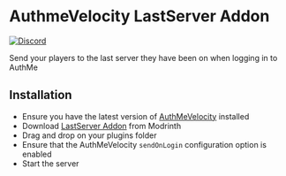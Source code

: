 # AuthmeVelocity LastServer Addon

[![Discord](https://img.shields.io/discord/899740810956910683?color=7289da&label=Discord)](https://discord.gg/5NMMzK5mAn)

Send your players to the last server they have been on when logging in to AuthMe

## Installation
- Ensure you have the latest version of [AuthMeVelocity](https://modrinth.com/plugin/authmevelocity) installed
- Download [LastServer Addon](https://modrinth.com/plugin/authmevelocity-lastserveraddon) from Modrinth
- Drag and drop on your plugins folder
- Ensure that the AuthMeVelocity `sendOnLogin` configuration option is enabled
- Start the server
